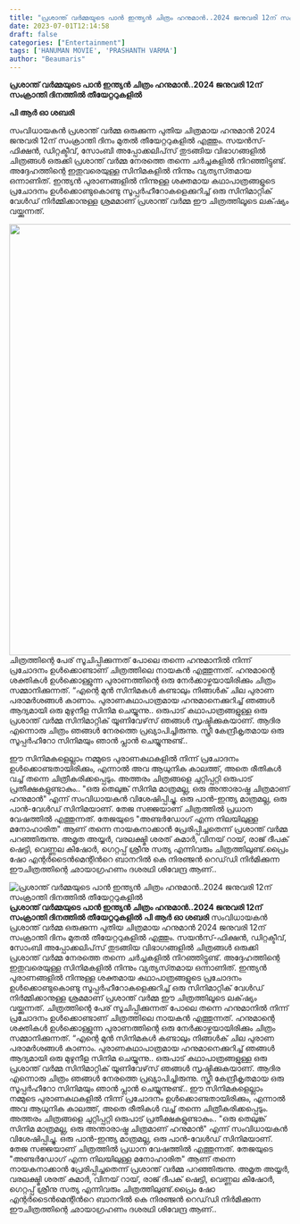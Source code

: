 ```yaml
---
title: "പ്രശാന്ത് വർമ്മയുടെ പാൻ ഇന്ത്യൻ ചിത്രം ഹനുമാൻ..2024 ജനുവരി 12ന് സംക്രാന്തി ദിനത്തിൽ തീയേറ്ററുകളിൽ"
date: 2023-07-01T12:14:58
draft: false
categories: ["Entertainment"]
tags: ['HANUMAN MOVIE', 'PRASHANTH VARMA']
author: "Beaumaris"
---
```


<strong>പ്രശാന്ത് വർമ്മയുടെ പാൻ ഇന്ത്യൻ ചിത്രം ഹനുമാൻ..2024 ജനുവരി 12ന് സംക്രാന്തി ദിനത്തിൽ തീയേറ്ററുകളിൽ</strong>

<strong>പി ആർ ഓ ശബരി</strong>

സംവിധായകൻ പ്രശാന്ത് വർമ്മ ഒരുക്കുന്ന പുതിയ ചിത്രമായ ഹനുമാൻ 2024 ജനുവരി 12ന് സംക്രാന്തി ദിനം മുതൽ തീയേറ്ററുകളിൽ എത്തും. സയൻസ്-ഫിക്ഷൻ, ഡിറ്റക്ടീവ്, സോംബി അപ്പോക്കലിപ്‌സ് തുടങ്ങിയ വിഭാഗങ്ങളിൽ ചിത്രങ്ങൾ ഒരുക്കി പ്രശാന്ത് വർമ്മ നേരത്തെ തന്നെ ചർച്ചകളിൽ നിറഞ്ഞിട്ടുണ്ട്. അദ്ദേഹത്തിന്റെ ഇതുവരെയുള്ള സിനിമകളിൽ നിന്നും വ്യത്യസ്‍തമായ ഒന്നാണിത്. ഇന്ത്യൻ പുരാണങ്ങളിൽ നിന്നുള്ള ശക്തമായ കഥാപാത്രങ്ങളുടെ പ്രചോദനം ഉൾക്കൊണ്ടുകൊണ്ടു സൂപ്പർഹീറോകളെക്കുറിച്ച് ഒരു സിനിമാറ്റിക് വേൾഡ് നിർമ്മിക്കാനുള്ള ശ്രമമാണ് പ്രശാന്ത് വർമ്മ ഈ ചിത്രത്തിലൂടെ ലക്‌ഷ്യം വയ്ക്കുന്നത്.

<a href="https://cdn.boolokam.com/articles/2023/07/FWWWWE.jpg"><img class="size-full wp-image-401711 aligncenter" src="https://cdn.boolokam.com/articles/2023/07/FWWWWE.jpg" alt="" width="526" height="771" /></a>ചിത്രത്തിന്റെ പേര് സൂചിപ്പിക്കുന്നത് പോലെ തന്നെ ഹനുമാനിൽ നിന്ന് പ്രചോദനം ഉൾക്കൊണ്ടാണ് ചിത്രത്തിലെ നായകൻ എത്തുന്നത്. ഹനുമാന്റെ ശക്തികൾ ഉൾക്കൊള്ളുന്ന പുരാണത്തിന്റെ ഒരു നേർക്കാഴ്ചയായിരിക്കും ചിത്രം സമ്മാനിക്കുന്നത്.
“എന്റെ മുൻ സിനിമകൾ കണ്ടാലും നിങ്ങൾക് ചില പുരാണ പരാമർശങ്ങൾ കാണാം. പുരാണകഥാപാത്രമായ ഹനുമാനെക്കുറിച്ച് ഞങ്ങൾ ആദ്യമായി ഒരു മുഴുനീള സിനിമ ചെയ്യുന്നു.. ഒരുപാട് കഥാപാത്രങ്ങളുള്ള ഒരു പ്രശാന്ത് വർമ്മ സിനിമാറ്റിക് യൂണിവേഴ്‌സ് ഞങ്ങൾ സൃഷ്ടിക്കുകയാണ്. ആദിര എന്നൊരു ചിത്രം ഞങ്ങൾ നേരത്തെ പ്രഖ്യാപിച്ചിരുന്നു. സ്ത്രീ കേന്ദ്രീകൃതമായ ഒരു സൂപ്പർഹീറോ സിനിമയും ഞാൻ പ്ലാൻ ചെയ്യുന്നുണ്ട്..

ഈ സിനിമകളെല്ലാം നമ്മുടെ പുരാണകഥകളിൽ നിന്ന് പ്രചോദനം ഉൾക്കൊണ്ടതായിരിക്കും, എന്നാൽ അവ ആധുനിക കാലത്ത്, അതെ രീതികൾ വച്ച് തന്നെ ചിത്രീകരിക്കപ്പെടും. അത്തരം ചിത്രങ്ങളെ ചുറ്റിപ്പറ്റി ഒരുപാട് പ്രതീക്ഷകളുണ്ടാകും.. "ഒരു തെലുങ്ക് സിനിമ മാത്രമല്ല, ഒരു അന്താരാഷ്ട്ര ചിത്രമാണ് ഹനുമാൻ" എന്ന് സംവിധായകൻ വിശേഷിപ്പിച്ചു. ഒരു പാൻ-ഇന്ത്യ മാത്രമല്ല, ഒരു പാൻ-വേൾഡ് സിനിമയാണ്. തേജ സജ്ജയാണ് ചിത്രത്തിൽ പ്രധാന വേഷത്തിൽ എത്തുന്നത്. തേജയുടെ "അണ്ടർഡോഗ് എന്ന നിലയിലുള്ള മനോഹാരിത" ആണ് തന്നെ നായകനാക്കാൻ പ്രേരിപ്പിച്ചതെന്ന് പ്രശാന്ത് വർമ്മ പറഞ്ഞിരുന്നു. അമൃത അയ്യർ, വരലക്ഷ്മി ശരത് കുമാർ, വിനയ് റായ്, രാജ് ദീപക് ഷെട്ടി, വെണ്ണല കിഷോർ, ഗെറ്റപ്പ് ശ്രീനു സത്യ എന്നിവരും ചിത്രത്തിലുണ്ട്.പ്രൈം ഷോ എന്റർടൈൻമെന്റിൻറെ ബാനറിൽ കെ നിരഞ്ജൻ റെഡ്‌ഡി നിർമിക്കുന്ന ഈചിത്രത്തിന്റെ ഛായാഗ്രഹണം ദശരഥി ശിവേന്ദ്ര ആണ്..


![പ്രശാന്ത് വർമ്മയുടെ പാൻ ഇന്ത്യൻ ചിത്രം ഹനുമാൻ..2024 ജനുവരി 12ന് സംക്രാന്തി ദിനത്തിൽ തീയേറ്ററുകളിൽ](https://cdn.boolokam.com/articles/2023/07/FWWWWE.jpg)**പ്രശാന്ത് വർമ്മയുടെ പാൻ ഇന്ത്യൻ ചിത്രം ഹനുമാൻ..2024 ജനുവരി 12ന് സംക്രാന്തി ദിനത്തിൽ തീയേറ്ററുകളിൽ** **പി ആർ ഓ ശബരി** സംവിധായകൻ പ്രശാന്ത് വർമ്മ ഒരുക്കുന്ന പുതിയ ചിത്രമായ ഹനുമാൻ 2024 ജനുവരി 12ന് സംക്രാന്തി ദിനം മുതൽ തീയേറ്ററുകളിൽ എത്തും. സയൻസ്-ഫിക്ഷൻ, ഡിറ്റക്ടീവ്, സോംബി അപ്പോക്കലിപ്‌സ് തുടങ്ങിയ വിഭാഗങ്ങളിൽ ചിത്രങ്ങൾ ഒരുക്കി പ്രശാന്ത് വർമ്മ നേരത്തെ തന്നെ ചർച്ചകളിൽ നിറഞ്ഞിട്ടുണ്ട്. അദ്ദേഹത്തിന്റെ ഇതുവരെയുള്ള സിനിമകളിൽ നിന്നും വ്യത്യസ്‍തമായ ഒന്നാണിത്. ഇന്ത്യൻ പുരാണങ്ങളിൽ നിന്നുള്ള ശക്തമായ കഥാപാത്രങ്ങളുടെ പ്രചോദനം ഉൾക്കൊണ്ടുകൊണ്ടു സൂപ്പർഹീറോകളെക്കുറിച്ച് ഒരു സിനിമാറ്റിക് വേൾഡ് നിർമ്മിക്കാനുള്ള ശ്രമമാണ് പ്രശാന്ത് വർമ്മ ഈ ചിത്രത്തിലൂടെ ലക്‌ഷ്യം വയ്ക്കുന്നത്. [](https://cdn.boolokam.com/articles/2023/07/FWWWWE.jpg)ചിത്രത്തിന്റെ പേര് സൂചിപ്പിക്കുന്നത് പോലെ തന്നെ ഹനുമാനിൽ നിന്ന് പ്രചോദനം ഉൾക്കൊണ്ടാണ് ചിത്രത്തിലെ നായകൻ എത്തുന്നത്. ഹനുമാന്റെ ശക്തികൾ ഉൾക്കൊള്ളുന്ന പുരാണത്തിന്റെ ഒരു നേർക്കാഴ്ചയായിരിക്കും ചിത്രം സമ്മാനിക്കുന്നത്. “എന്റെ മുൻ സിനിമകൾ കണ്ടാലും നിങ്ങൾക് ചില പുരാണ പരാമർശങ്ങൾ കാണാം. പുരാണകഥാപാത്രമായ ഹനുമാനെക്കുറിച്ച് ഞങ്ങൾ ആദ്യമായി ഒരു മുഴുനീള സിനിമ ചെയ്യുന്നു.. ഒരുപാട് കഥാപാത്രങ്ങളുള്ള ഒരു പ്രശാന്ത് വർമ്മ സിനിമാറ്റിക് യൂണിവേഴ്‌സ് ഞങ്ങൾ സൃഷ്ടിക്കുകയാണ്. ആദിര എന്നൊരു ചിത്രം ഞങ്ങൾ നേരത്തെ പ്രഖ്യാപിച്ചിരുന്നു. സ്ത്രീ കേന്ദ്രീകൃതമായ ഒരു സൂപ്പർഹീറോ സിനിമയും ഞാൻ പ്ലാൻ ചെയ്യുന്നുണ്ട്.. ഈ സിനിമകളെല്ലാം നമ്മുടെ പുരാണകഥകളിൽ നിന്ന് പ്രചോദനം ഉൾക്കൊണ്ടതായിരിക്കും, എന്നാൽ അവ ആധുനിക കാലത്ത്, അതെ രീതികൾ വച്ച് തന്നെ ചിത്രീകരിക്കപ്പെടും. അത്തരം ചിത്രങ്ങളെ ചുറ്റിപ്പറ്റി ഒരുപാട് പ്രതീക്ഷകളുണ്ടാകും.. "ഒരു തെലുങ്ക് സിനിമ മാത്രമല്ല, ഒരു അന്താരാഷ്ട്ര ചിത്രമാണ് ഹനുമാൻ" എന്ന് സംവിധായകൻ വിശേഷിപ്പിച്ചു. ഒരു പാൻ-ഇന്ത്യ മാത്രമല്ല, ഒരു പാൻ-വേൾഡ് സിനിമയാണ്. തേജ സജ്ജയാണ് ചിത്രത്തിൽ പ്രധാന വേഷത്തിൽ എത്തുന്നത്. തേജയുടെ "അണ്ടർഡോഗ് എന്ന നിലയിലുള്ള മനോഹാരിത" ആണ് തന്നെ നായകനാക്കാൻ പ്രേരിപ്പിച്ചതെന്ന് പ്രശാന്ത് വർമ്മ പറഞ്ഞിരുന്നു. അമൃത അയ്യർ, വരലക്ഷ്മി ശരത് കുമാർ, വിനയ് റായ്, രാജ് ദീപക് ഷെട്ടി, വെണ്ണല കിഷോർ, ഗെറ്റപ്പ് ശ്രീനു സത്യ എന്നിവരും ചിത്രത്തിലുണ്ട്.പ്രൈം ഷോ എന്റർടൈൻമെന്റിൻറെ ബാനറിൽ കെ നിരഞ്ജൻ റെഡ്‌ഡി നിർമിക്കുന്ന ഈചിത്രത്തിന്റെ ഛായാഗ്രഹണം ദശരഥി ശിവേന്ദ്ര ആണ്..

